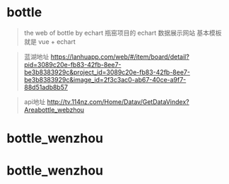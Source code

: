 # bottle

> the web of bottle by echart
> 瓶窑项目的 echart 数据展示网站 
> 基本模板 就是 vue + echart

> 蓝湖地址
> https://lanhuapp.com/web/#/item/board/detail?pid=3089c20e-fb83-42fb-8ee7-be3b8383929c&project_id=3089c20e-fb83-42fb-8ee7-be3b8383929c&image_id=2f3c3ac0-ab67-40ce-a9f7-88d51adb8b57

> api地址
> http://tv.114nz.com/Home/Datav/GetDataVindex?Areabottle_webzhou
# bottle_wenzhou
# bottle_wenzhou

